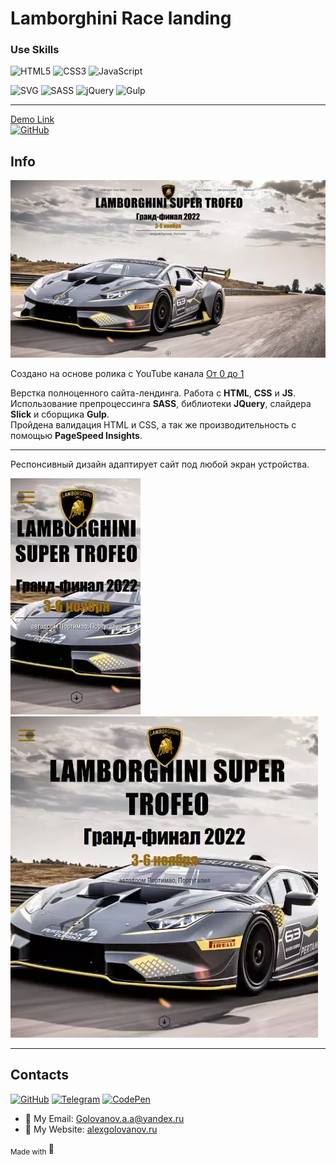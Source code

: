 # Lamborghini Race landing

### Use Skills

![HTML5](https://img.shields.io/badge/html5-%23E34F26.svg?style=for-the-badge&logo=html5&logoColor=white)
![CSS3](https://img.shields.io/badge/css3-%231572B6.svg?style=for-the-badge&logo=css3&logoColor=white)
![JavaScript](https://img.shields.io/badge/javascript-%23323330.svg?style=for-the-badge&logo=javascript&logoColor=%23F7DF1E)

![SVG](https://img.shields.io/badge/SVG-%23ED760E.svg?style=for-the-badge&logo=SVG&logoColor=white)
![SASS](https://img.shields.io/badge/SASS-hotpink.svg?style=for-the-badge&logo=SASS&logoColor=white)
![jQuery](https://img.shields.io/badge/jquery-%230769AD.svg?style=for-the-badge&logo=jquery&logoColor=white)
![Gulp](https://img.shields.io/badge/GULP-%23CF4647.svg?style=for-the-badge&logo=gulp&logoColor=white)

---

[Demo Link <br>![GitHub](https://img.shields.io/badge/github-%23121011.svg?style=for-the-badge&logo=github&logoColor=white)](https://golovanovalex.github.io/Lamborghini_landing/)

## Info

![Gifweb](readme/gifweb.webp)

Создано на основе ролика с YouTube канала [От 0 до 1](https://www.youtube.com/c/%D0%9E%D1%820%D0%B4%D0%BE1)

Верстка полноценного сайта-лендинга. Работа с **HTML**, **CSS** и **JS**.  
Использование препроцессинга **SASS**, библиотеки **JQuery**, слайдера **Slick** и сборщика **Gulp**.  
Пройдена валидация HTML и CSS, а так же производительность с помощью **PageSpeed Insights**.

---

Респонсивный дизайн адаптирует сайт под любой экран устройства.

![GifMobile](readme/gifmobile.webp) &nbsp;&nbsp;&nbsp;&nbsp;&nbsp;&nbsp;&nbsp;![GifMobile](readme/giftab.webp)

---

## Contacts

[![GitHub](https://img.shields.io/badge/github-%23121011.svg?style=for-the-badge&logo=github&logoColor=white)](https://github.com/GolovanovAlex)
[![Telegram](https://img.shields.io/badge/Telegram-2CA5E0?style=for-the-badge&logo=telegram&logoColor=white)](https://t.me/GolovanovAlex)
[![CodePen](https://img.shields.io/badge/Codepen-000000?style=for-the-badge&logo=codepen&logoColor=white)](https://codepen.io/AlexGolovanov)

- 📧 My Email: <a href="mailto:golovanov.a.a@yandex.ru" >Golovanov.a.a@yandex.ru</a>
- 📜 My Website: [alexgolovanov.ru](http://alexgolovanov.ru)  
 
 <sub> Made with </sub>💙
